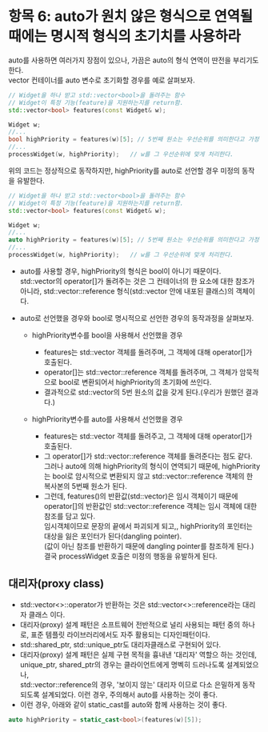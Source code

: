 # 항목 6: auto가 원치 않은 형식으로 연역될 때에는 명시적 형식의 초기치를 사용하라
auto를 사용하면 여러가지 장점이 있으나, 가끔은 auto의 형식 연역이 딴전을 부리기도 한다.  
vector<bool> 컨테이너를 auto 변수로 초기화할 경우를 예로 살펴보자.
~~~C++
// Widget을 하나 받고 std::vector<bool>을 돌려주는 함수
// Widget이 특정 기능(feature)을 지원하는지를 return함.
std::vector<bool> features(const Widget& w);

Widget w;
//...
bool highPriority = features(w)[5]; // 5번째 원소는 우선순위를 의미한다고 가정
//...
processWidget(w, highPriority);   // w를 그 우선순위에 맞게 처리한다.
~~~

위의 코드는 정상적으로 동작하지만, highPriority를 auto로 선언할 경우 미정의 동작을 유발한다.  
  
~~~C++
// Widget을 하나 받고 std::vector<bool>을 돌려주는 함수
// Widget이 특정 기능(feature)을 지원하는지를 return함.
std::vector<bool> features(const Widget& w);

Widget w;
//...
auto highPriority = features(w)[5]; // 5번째 원소는 우선순위를 의미한다고 가정
//...
processWidget(w, highPriority);   // w를 그 우선순위에 맞게 처리한다.
~~~
 - auto를 사용할 경우, highPriority의 형식은 bool이 아니기 때문이다.  
std::vector<bool>의 operator[]가 돌려주는 것은 그 컨테이너의 한 요소에 대한 참조가 아니라, std::vector<bool>::reference 형식(std::vector<bool> 안에 내포된 클래스)의 객체이다.  

 - auto로 선언했을 경우와 bool로 명시적으로 선언한 경우의 동작과정을 살펴보자.  
    - highPriority변수를 bool을 사용해서 선언했을 경우
      - features는 std::vector<bool> 객체를 돌려주며, 그 객체에 대해 operator[]가 호출된다.
      - operator[]는 std::vector<bool>::reference 객체를 돌려주며, 그 객체가 암묵적으로 bool로 변환되어서 highPriority의 초기화에 쓰인다.
      - 결과적으로 std::vector<bool>의 5번 원소의 값을 갖게 된다.(우리가 원했던 결과다.)

    - highPriority변수를 auto를 사용해서 선언했을 경우
      - features는 std::vector<bool> 객체를 돌려주고, 그 객체에 대해 operator[]가 호출된다.  
      - 그 operator[]가 std::vector<bool>::reference 객체를 돌려준다는 점도 같다. 그러나 auto에 의해 highPriority의 형식이 연역되기 때문에, highPriority는 bool로 암시적으로 변환되지 않고 std::vector<bool>::reference 객체의 한 복사본의 5번째 원소가 된다.  
      - 그런데, features()의 반환값(std::vector<bool>)은 임시 객체이기 때문에 operator[]의 반환값인 std::vector<bool>::reference 객체는 임시 객체에 대한 참조를 담고 있다.  
      임시객체이므로 문장의 끝에서 파괴되게 되고,, highPriority의 포인터는 대상을 잃은 포인터가 된다(dangling pointer).  
      (값이 아닌 참조를 반환하기 때문에 dangling pointer를 참조하게 된다.)  
      결국 processWidget 호출은 미정의 행동을 유발하게 된다.  

## 대리자(proxy class)
 - std::vector<>::operator[]()가 반환하는 것은 std::vector<>::reference라는 대리자 클래스 이다.  
 - 대리자(proxy) 설계 패턴은 소프트웨어 전반적으로 널리 사용되는 패턴 중의 하나로, 표준 템플릿 라이브러리에서도 자주 활용되는 디자인패턴이다.  
 - std::shared_ptr, std::unique_ptr도 대리자클래스로 구현되어 있다.
 - 대리자(proxy) 설계 패턴은 실제 구현 목적을 흉내낸 '대리자' 역할으 하는 것인데,
 unique_ptr, shared_ptr의 경우는 클라이언트에게 명벡히 드러나도록 설계되었으나,  
 std::vector<bool>::reference의 경우, '보이지 않는' 대리자 이므로 다소 은밀하게 동작되도록 설계되었다. 이런 경우, 주의해서 auto를 사용하는 것이 좋다.
  - 이런 경우, 아래와 같이 static_cast를 auto와 함께 사용하는 것이 좋다.
~~~C++
auto highPriority = static_cast<bool>(features(w)[5]);
~~~
